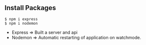 ## Install Packages
``` 
$ npm i express
$ npm i nodemon
```
* Express => Built a server and api 
* Nodemon => Automatic restarting of application on watchmode.